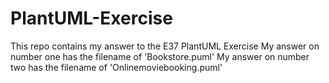 # PlantUML-Exercise
This repo contains my answer to the E37 PlantUML Exercise
My answer on number one has the filename of 'Bookstore.puml'
My answer on number two has the filename of 'Onlinemoviebooking.puml'
